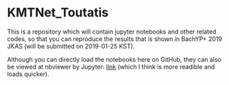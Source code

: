 # KMTNet_Toutatis
This is a repository which will contain jupyter notebooks and other related codes, so that you can reproduce the results that is shown in BachYP+ 2019 JKAS (will be submitted on 2019-01-25 KST).



Although you can directly load the notebooks here on GitHub, they can also be viewed at nbviewer by Jupyter: [link](https://nbviewer.jupyter.org/github/ysbach/KMTNet_Toutatis/tree/master/Notebooks/) (which I think is more readible and loads quicker).
